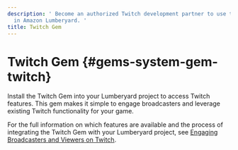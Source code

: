 ```yaml
---
description: ' Become an authorized Twitch development partner to use the Twitch Gem
  in Amazon Lumberyard. '
title: Twitch Gem
---
```

# Twitch Gem {#gems-system-gem-twitch}

 Install the Twitch Gem into your Lumberyard project to access Twitch features\. This gem makes it simple to engage broadcasters and leverage existing Twitch functionality for your game\.

 For the full information on which features are available and the process of integrating the Twitch Gem with your Lumberyard project, see [Engaging Broadcasters and Viewers on Twitch](/docs/userguide/gems/twitch/intro.md)\.